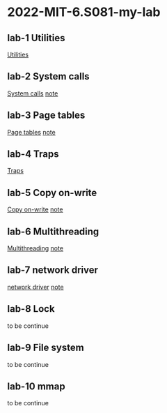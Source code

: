# 2022-MIT-6.S081-my-lab

## lab-1 Utilities
[Utilities](https://github.com/David-deng-yeah/2022-MIT-6.S081-OS-Engineering/tree/util)

## lab-2 System calls
[System calls](https://github.com/David-deng-yeah/2022-MIT-6.S081-OS-Engineering/tree/syscall)
[note](https://github.com/David-deng-yeah/2022-MIT-6.S081-OS-Engineering/blob/syscall/note.md)

## lab-3 Page tables
[Page tables](https://github.com/David-deng-yeah/2022-MIT-6.S081-OS-Engineering/tree/pgtbl)
[note](https://github.com/David-deng-yeah/2022-MIT-6.S081-OS-Engineering/blob/pgtbl/note.md)

## lab-4 Traps
[Traps](https://github.com/David-deng-yeah/2022-MIT-6.S081-OS-Engineering/tree/traps)

## lab-5 Copy on-write
[Copy on-write](https://github.com/David-deng-yeah/2022-MIT-6.S081-OS-Engineering/tree/cow)
[note](https://github.com/David-deng-yeah/2022-MIT-6.S081-OS-Engineering/blob/cow/note.md)

## lab-6 Multithreading
[Multithreading](https://github.com/David-deng-yeah/2022-MIT-6.S081-OS-Engineering/tree/thread)
[note](https://github.com/David-deng-yeah/2022-MIT-6.S081-OS-Engineering/blob/thread/note.md)

## lab-7 network driver
[network driver](https://github.com/David-deng-yeah/2022-MIT-6.S081-OS-Engineering/tree/net)
[note](https://github.com/David-deng-yeah/2022-MIT-6.S081-OS-Engineering/blob/net/note.md)

## lab-8 Lock
to be continue

## lab-9 File system
to be continue

## lab-10 mmap
to be continue
